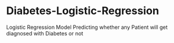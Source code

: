 # Diabetes-Logistic-Regression
Logistic Regression Model Predicting whether any Patient will get diagnosed with Diabetes or not
